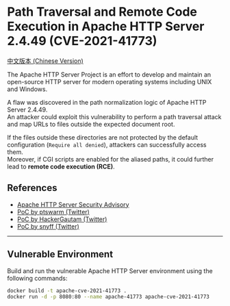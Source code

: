 # Path Traversal and Remote Code Execution in Apache HTTP Server 2.4.49 (CVE-2021-41773)

[中文版本 (Chinese Version)](README.zh-cn.md)

The Apache HTTP Server Project is an effort to develop and maintain an open-source HTTP server for modern operating systems including UNIX and Windows.

A flaw was discovered in the path normalization logic of Apache HTTP Server 2.4.49.  
An attacker could exploit this vulnerability to perform a path traversal attack and map URLs to files outside the expected document root.

If the files outside these directories are not protected by the default configuration (`Require all denied`), attackers can successfully access them.  
Moreover, if CGI scripts are enabled for the aliased paths, it could further lead to **remote code execution (RCE)**.

## References
- [Apache HTTP Server Security Advisory](https://httpd.apache.org/security/vulnerabilities_24.html)
- [PoC by ptswarm (Twitter)](https://twitter.com/ptswarm/status/1445376079548624899)
- [PoC by HackerGautam (Twitter)](https://twitter.com/HackerGautam/status/1445412108863041544)
- [PoC by snyff (Twitter)](https://twitter.com/snyff/status/1445565903161102344)

---

## Vulnerable Environment

Build and run the vulnerable Apache HTTP Server environment using the following commands:

```bash
docker build -t apache-cve-2021-41773 .
docker run -d -p 8080:80 --name apache-41773 apache-cve-2021-41773

